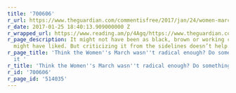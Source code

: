 ```yaml
---
title: '700606'
r_url: https://www.theguardian.com/commentisfree/2017/jan/24/women-march-diversity-minorities-working-class
r_date: 2017-01-25 18:40:13.909000000 Z
r_wrapped_url: https://www.reading.am/p/4Agq/https://www.theguardian.com/commentisfree/2017/jan/24/women-march-diversity-minorities-working-class
r_page_description: It might not have been as black, brown or working class as many
  might have liked. But criticizing it from the sidelines doesn’t help anyone
r_page_title: 'Think the Women''s March wasn''t radical enough? Do something about
  it '
r_title: 'Think the Women''s March wasn''t radical enough? Do something about it '
r_id: '700606'
r_page_id: '514035'
---
```


